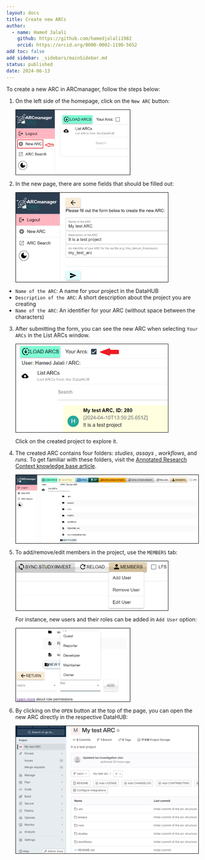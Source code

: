 ```yaml
---
layout: docs
title: Create new ARCs
author:
  - name: Hamed Jalali
    github: https://github.com/hamedjalali1982
    orcid: https://orcid.org/0000-0002-1190-5652
add toc: false
add sidebar: _sidebars/mainSidebar.md
status: published
date: 2024-06-13
---
```


To create a new ARC in ARCmanager, follow the steps below:

1. On the left side of the homepage, click on the `New ARC` button:

    <p float="center">
        <img src="./img/04_create_ARCs/New_ARC.png" width="300" align="center" style="border: 1px solid  black;"/>
    </p>

2. In the new page, there are some fields that should be filled out:

     <p float="center">
        <img src="./img/04_create_ARCs/ARC_Create.png" width="400" align="center" style="border: 1px solid  black;" />
    </p>

- `Name of the ARC`: A name for your project in the DataHUB
- `Description of the ARC`: A short description about the project you are creating  
- `Name of the ARC`: An identifier for your ARC (without space between the characters)

 

3. After submitting the form, you can see the new ARC when selecting `Your ARCs` in the List ARCs window.

    <p float="center">
        <img src="./img/04_create_ARCs/Created_ARC.png" width="400" align="center" style="border: 1px solid  black;" />
    </p>

    Click on the created project to explore it.

4. The created ARC contains four folders: *studies*, *assays* , *workflows*, and *runs*.  To get familiar with these folders, visit the [Annotated Research Context knowledge base article](https://www.nfdi4plants.de/nfdi4plants.knowledgebase/docs/implementation/AnnotatedResearchContext.html).

    <p float="center">
        <img src="./img/04_create_ARCs/ARC_explore.png" width="500" align="center"  style="border: 1px solid  black;"/>
    </p>

5.  To add/remove/edit members in the project, use the `MEMBERS` tab: 

    <p float="center">
        <img src="./img/04_create_ARCs/members.png" width="400" align="center" style="border: 1px solid  black;"/>
    </p>

    For instance, new users and their roles can be added in `Add User` option:

    <p float="center">
        <img src="./img/04_create_ARCs/add_user.png" width="300" align="center" style="border: 1px solid  black;"/>
    </p>

6. By clicking on the `OPEN` button at the top of the page, you can open the new ARC directly in the respective DataHUB:

    <p float="center">
        <img src="./img/04_create_ARCs/gitlab.png" width="600" align="center" style="border: 1px solid  black;"/>
    </p>